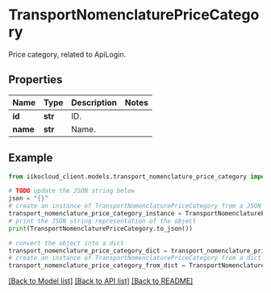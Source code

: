# TransportNomenclaturePriceCategory

Price category, related to ApiLogin.

## Properties

Name | Type | Description | Notes
------------ | ------------- | ------------- | -------------
**id** | **str** | ID. | 
**name** | **str** | Name. | 

## Example

```python
from iikocloud_client.models.transport_nomenclature_price_category import TransportNomenclaturePriceCategory

# TODO update the JSON string below
json = "{}"
# create an instance of TransportNomenclaturePriceCategory from a JSON string
transport_nomenclature_price_category_instance = TransportNomenclaturePriceCategory.from_json(json)
# print the JSON string representation of the object
print(TransportNomenclaturePriceCategory.to_json())

# convert the object into a dict
transport_nomenclature_price_category_dict = transport_nomenclature_price_category_instance.to_dict()
# create an instance of TransportNomenclaturePriceCategory from a dict
transport_nomenclature_price_category_from_dict = TransportNomenclaturePriceCategory.from_dict(transport_nomenclature_price_category_dict)
```
[[Back to Model list]](../README.md#documentation-for-models) [[Back to API list]](../README.md#documentation-for-api-endpoints) [[Back to README]](../README.md)


